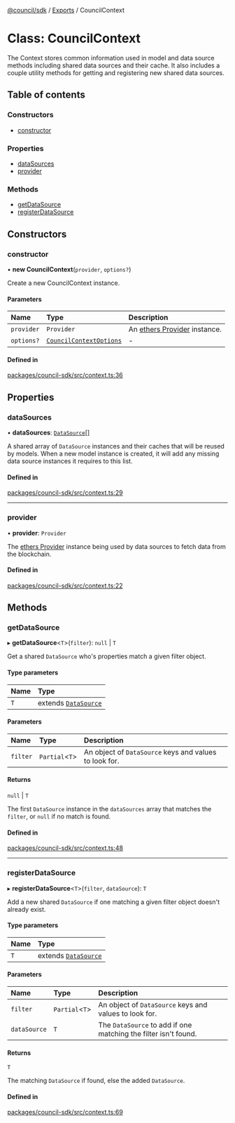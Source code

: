 [@council/sdk](../README.md) / [Exports](../modules.md) / CouncilContext

# Class: CouncilContext

The Context stores common information used in model and data source methods
including shared data sources and their cache. It also includes a couple
utility methods for getting and registering new shared data sources.

## Table of contents

### Constructors

- [constructor](CouncilContext.md#constructor)

### Properties

- [dataSources](CouncilContext.md#datasources)
- [provider](CouncilContext.md#provider)

### Methods

- [getDataSource](CouncilContext.md#getdatasource)
- [registerDataSource](CouncilContext.md#registerdatasource)

## Constructors

### constructor

• **new CouncilContext**(`provider`, `options?`)

Create a new CouncilContext instance.

#### Parameters

| Name | Type | Description |
| :------ | :------ | :------ |
| `provider` | `Provider` | An [ethers Provider](https://docs.ethers.org/v5/api/providers/) instance. |
| `options?` | [`CouncilContextOptions`](../interfaces/CouncilContextOptions.md) | - |

#### Defined in

[packages/council-sdk/src/context.ts:36](https://github.com/element-fi/council-monorepo/blob/d38feb9/packages/council-sdk/src/context.ts#L36)

## Properties

### dataSources

• **dataSources**: [`DataSource`](../interfaces/DataSource.md)[]

A shared array of `DataSource` instances and their caches that will be
reused by models. When a new model instance is created, it will add any
missing data source instances it requires to this list.

#### Defined in

[packages/council-sdk/src/context.ts:29](https://github.com/element-fi/council-monorepo/blob/d38feb9/packages/council-sdk/src/context.ts#L29)

___

### provider

• **provider**: `Provider`

The [ethers Provider](https://docs.ethers.org/v5/api/providers/) instance
being used by data sources to fetch data from the blockchain.

#### Defined in

[packages/council-sdk/src/context.ts:22](https://github.com/element-fi/council-monorepo/blob/d38feb9/packages/council-sdk/src/context.ts#L22)

## Methods

### getDataSource

▸ **getDataSource**<`T`\>(`filter`): ``null`` \| `T`

Get a shared `DataSource` who's properties match a given filter object.

#### Type parameters

| Name | Type |
| :------ | :------ |
| `T` | extends [`DataSource`](../interfaces/DataSource.md) |

#### Parameters

| Name | Type | Description |
| :------ | :------ | :------ |
| `filter` | `Partial`<`T`\> | An object of `DataSource` keys and values to look for. |

#### Returns

``null`` \| `T`

The first `DataSource` instance in the `dataSources` array that
matches the `filter`, or `null` if no match is found.

#### Defined in

[packages/council-sdk/src/context.ts:48](https://github.com/element-fi/council-monorepo/blob/d38feb9/packages/council-sdk/src/context.ts#L48)

___

### registerDataSource

▸ **registerDataSource**<`T`\>(`filter`, `dataSource`): `T`

Add a new shared `DataSource` if one matching a given filter object
doesn't already exist.

#### Type parameters

| Name | Type |
| :------ | :------ |
| `T` | extends [`DataSource`](../interfaces/DataSource.md) |

#### Parameters

| Name | Type | Description |
| :------ | :------ | :------ |
| `filter` | `Partial`<`T`\> | An object of `DataSource` keys and values to look for. |
| `dataSource` | `T` | The `DataSource` to add if one matching the filter isn't found. |

#### Returns

`T`

The matching `DataSource` if found, else the added `DataSource`.

#### Defined in

[packages/council-sdk/src/context.ts:69](https://github.com/element-fi/council-monorepo/blob/d38feb9/packages/council-sdk/src/context.ts#L69)
